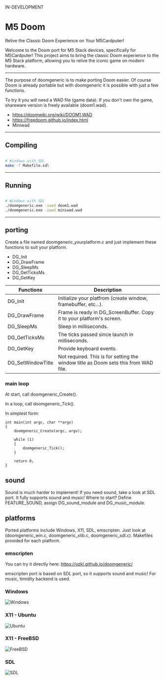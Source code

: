 IN-DEVELOPMENT

# M5 Doom

Relive the Classic Doom Experience on Your M5Cardputer!

Welcome to the Doom port for M5 Stack devices, specifically for M5Cardputer! This project aims to bring the classic Doom experience to the M5 Stack platform, allowing you to relive the iconic game on modern hardware.

---

The purpose of doomgeneric is to make porting Doom easier.
Of course Doom is already portable but with doomgeneric it is possible with just a few functions.

To try it you will need a WAD file (game data). If you don't own the game, shareware version is freely available (doom1.wad).

- https://doomwiki.org/wiki/DOOM1.WAD
- https://freedoom.github.io/index.html
- Miniwad

---

## Compiling 

```bash

# Windows with SDL
make -f Makefile.sdl
```

---

## Running

```bash

# Windows with SDL
./doomgeneric.exe -iwad doom1.wad
./doomgeneric.exe -iwad miniwad.wad

```


---

## porting
Create a file named doomgeneric_yourplatform.c and just implement these functions to suit your platform.
* DG_Init
* DG_DrawFrame
* DG_SleepMs
* DG_GetTicksMs
* DG_GetKey

|Functions            |Description|
|---------------------|-----------|
|DG_Init              |Initialize your platfrom (create window, framebuffer, etc...).
|DG_DrawFrame         |Frame is ready in DG_ScreenBuffer. Copy it to your platform's screen.
|DG_SleepMs           |Sleep in milliseconds.
|DG_GetTicksMs        |The ticks passed since launch in milliseconds.
|DG_GetKey            |Provide keyboard events.
|DG_SetWindowTitle    |Not required. This is for setting the window title as Doom sets this from WAD file.

### main loop
At start, call doomgeneric_Create().

In a loop, call doomgeneric_Tick().

In simplest form:
```
int main(int argc, char **argv)
{
    doomgeneric_Create(argc, argv);

    while (1)
    {
        doomgeneric_Tick();
    }
    
    return 0;
}
```

## sound
Sound is much harder to implement! If you need sound, take a look at SDL port. It fully supports sound and music! Where to start? Define FEATURE_SOUND, assign DG_sound_module and DG_music_module.

## platforms
Ported platforms include Windows, X11, SDL, emscripten. Just look at (doomgeneric_win.c, doomgeneric_xlib.c, doomgeneric_sdl.c).
Makefiles provided for each platform.

### emscripten
You can try it directly here:
https://ozkl.github.io/doomgeneric/

emscripten port is based on SDL port, so it supports sound and music! For music, timidity backend is used.

### Windows
![Windows](screenshots/windows.png)

### X11 - Ubuntu
![Ubuntu](screenshots/ubuntu.png)

### X11 - FreeBSD
![FreeBSD](screenshots/freebsd.png)

### SDL
![SDL](screenshots/sdl.png)
